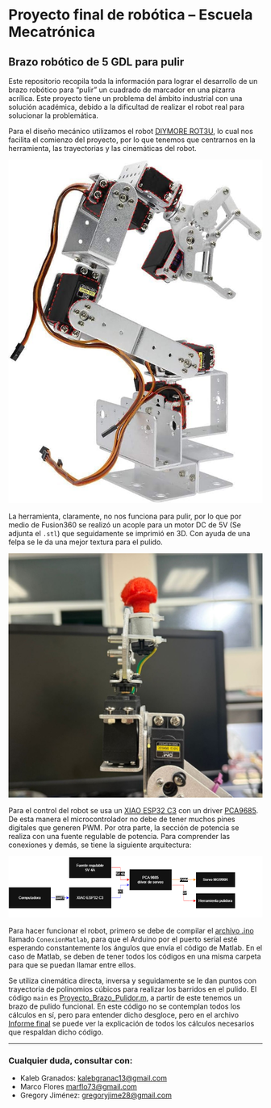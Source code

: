 # Proyecto final de robótica – Escuela Mecatrónica

## Brazo robótico de 5 GDL para pulir

Este repositorio recopila toda la información para lograr el desarrollo de un brazo robótico para “pulir” un cuadrado de marcador en una pizarra acrílica. Este proyecto tiene un problema del ámbito industrial con una solución académica, debido a la dificultad de realizar el robot real para solucionar la problemática.

Para el diseño mecánico utilizamos el robot [DIYMORE ROT3U](https://a.co/d/jFZi6J7), lo cual nos facilita el comienzo del proyecto, por lo que tenemos que centrarnos en la herramienta, las trayectorias y las cinemáticas del robot.

![Foto del robot](Figures/robot.png)

La herramienta, claramente, no nos funciona para pulir, por lo que por medio de Fusion360 se realizó un acople para un motor DC de 5V (Se adjunta el `.stl`) que seguidamente se imprimió en 3D. Con ayuda de una felpa se le da una mejor textura para el pulido.

![Foto de la herramienta](Figures/TCP.jpg)

Para el control del robot se usa un [XIAO ESP32 C3](https://wiki.seeedstudio.com/XIAO_ESP32C3_Getting_Started/) con un driver [PCA9685](https://www.alldatasheet.com/html-pdf/293576/NXP/PCA9685/54/1/PCA9685.html). De esta manera el microcontrolador no debe de tener muchos pines digitales que generen PWM. Por otra parte, la sección de potencia se realiza con una fuente regulable de potencia. Para comprender las conexiones y demás, se tiene la siguiente arquitectura:

![Foto de la arquitectura](Figures/arqui.png)

Para hacer funcionar el robot, primero se debe de compilar el [archivo .ino](./ConexionMatlab.ino) llamado `ConexionMatlab`, para que el Arduino por el puerto serial esté esperando constantemente los ángulos que envía el código de Matlab. En el caso de Matlab, se deben de tener todos los códigos en una misma carpeta para que se puedan llamar entre ellos. 

Se utiliza cinemática directa, inversa y seguidamente se le dan puntos con trayectoria de polinomios cúbicos para realizar los barridos en el pulido. El código `main` es [Proyecto_Brazo_Pulidor.m](./Proyecto_Brazo_Pulidor.m), a partir de este tenemos un brazo de pulido funcional. En este código no se contemplan todos los cálculos en sí, pero para entender dicho desgloce, pero en el archivo [Informe final](./Informe_final.pdf) se puede ver la explicación de todos los cálculos necesarios que respaldan dicho código.

---

### Cualquier duda, consultar con:
- Kaleb Granados: [kalebgranac13@gmail.com](mailto:kalebgranac13@gmail.com)  
- Marco Flores [marflo73@gmail.com](mailto:marflo73@gmail.com)   
- Gregory Jiménez: [gregoryjime28@gmail.com](mailto:gregoryjime28@gmail.com)
